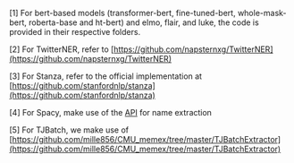 [1] For bert-based models (transformer-bert, fine-tuned-bert, whole-mask-bert, roberta-base and ht-bert) and elmo, flair, and luke, the code is provided in their respective folders.

[2] For TwitterNER, refer to [https://github.com/napsternxg/TwitterNER](https://github.com/napsternxg/TwitterNER)

[3] For Stanza, refer to the official implementation at [https://github.com/stanfordnlp/stanza](https://github.com/stanfordnlp/stanza)

[4] For Spacy, make use of the [API](https://spacy.io/api) for name extraction

[5] For TJBatch, we make use of [https://github.com/mille856/CMU_memex/tree/master/TJBatchExtractor](https://github.com/mille856/CMU_memex/tree/master/TJBatchExtractor)

